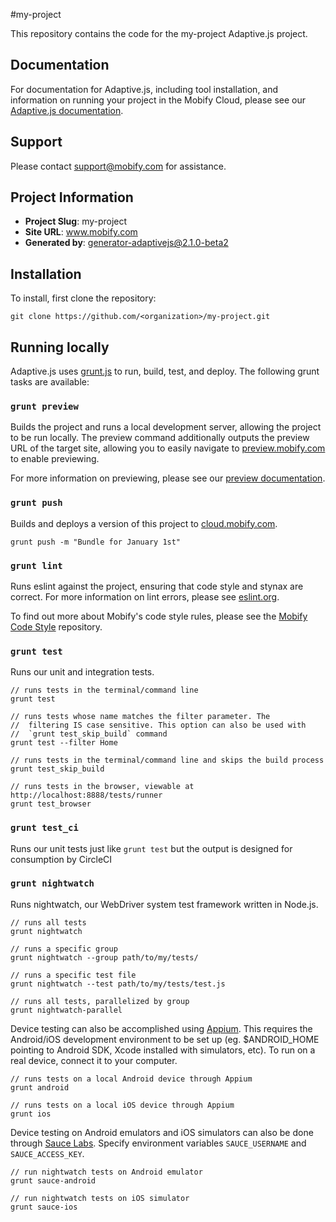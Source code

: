 #my-project

This repository contains the code for the my-project Adaptive.js project.

## Documentation

For documentation for Adaptive.js, including tool installation, and information on running your project in the Mobify Cloud, please see our [Adaptive.js documentation](http://adaptivejs.mobify.com/).

## Support

Please contact <support@mobify.com> for assistance.

## Project Information

- **Project Slug**: my-project
- **Site URL**: www.mobify.com
- **Generated by**: generator-adaptivejs@2.1.0-beta2

## Installation

To install, first clone the repository:

```
git clone https://github.com/<organization>/my-project.git
```

## Running locally

Adaptive.js uses [grunt.js](http://gruntjs.com/) to run, build, test, and deploy. The following grunt tasks are available:

### `grunt preview`

Builds the project and runs a local development server, allowing the project to be run locally. The preview command additionally outputs the preview URL of the target site, allowing you to easily navigate to [preview.mobify.com](https://preview.mobify.com) to enable previewing.

For more information on previewing, please see our [preview documentation](http://adaptivejs.mobify.com/v1.0/docs/preview-your-project).

### `grunt push`

Builds and deploys a version of this project to [cloud.mobify.com](https://cloud.mobify.com).

```
grunt push -m "Bundle for January 1st"
```

### `grunt lint`

Runs eslint against the project, ensuring that code style and stynax are correct. For more information on lint errors, please see [eslint.org](http://eslint.org/docs/rules/).

To find out more about Mobify's code style rules, please see the [Mobify Code Style](https://github.com/mobify/mobify-code-style) repository.

### `grunt test`

Runs our unit and integration tests.

```
// runs tests in the terminal/command line
grunt test

// runs tests whose name matches the filter parameter. The
//  filtering IS case sensitive. This option can also be used with
//  `grunt test_skip_build` command
grunt test --filter Home

// runs tests in the terminal/command line and skips the build process
grunt test_skip_build

// runs tests in the browser, viewable at http://localhost:8888/tests/runner
grunt test_browser
```

### `grunt test_ci`

Runs our unit tests just like `grunt test` but the output is designed
for consumption by CircleCI

### `grunt nightwatch`

Runs nightwatch, our WebDriver system test framework written in Node.js.

```
// runs all tests
grunt nightwatch

// runs a specific group
grunt nightwatch --group path/to/my/tests/

// runs a specific test file
grunt nightwatch --test path/to/my/tests/test.js

// runs all tests, parallelized by group
grunt nightwatch-parallel
```

Device testing can also be accomplished using [Appium](http://appium.io). This requires the Android/iOS development environment to be set up (eg. $ANDROID_HOME pointing to Android SDK, Xcode installed with simulators, etc). To run on a real device, connect it to your computer.

```
// runs tests on a local Android device through Appium
grunt android

// runs tests on a local iOS device through Appium
grunt ios
```

Device testing on Android emulators and iOS simulators can also be done through [Sauce Labs](https://saucelabs.com). Specify environment variables `SAUCE_USERNAME` and `SAUCE_ACCESS_KEY`.

```
// run nightwatch tests on Android emulator
grunt sauce-android

// run nightwatch tests on iOS simulator
grunt sauce-ios
```
